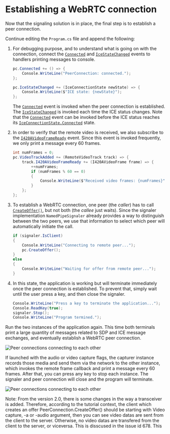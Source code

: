 # Establishing a WebRTC connection

Now that the signaling solution is in place, the final step is to establish a peer connection.

Continue editing the `Program.cs` file and append the following:

1. For debugging purpose, and to understand what is going on with the connection, connect the [`Connected`](xref:Microsoft.MixedReality.WebRTC.PeerConnection.Connected) and [`IceStateChanged`](xref:Microsoft.MixedReality.WebRTC.PeerConnection.IceStateChanged) events to handlers printing messages to console.

   ```cs
   pc.Connected += () => {
       Console.WriteLine("PeerConnection: connected.");
   };

   pc.IceStateChanged += (IceConnectionState newState) => {
       Console.WriteLine($"ICE state: {newState}");
   };
   ```

   The [`Connected`](xref:Microsoft.MixedReality.WebRTC.PeerConnection.Connected) event is invoked when the peer connection is established. The [`IceStateChanged`](xref:Microsoft.MixedReality.WebRTC.PeerConnection.IceStateChanged) is invoked each time the ICE status changes. Note that the [`Connected`](xref:Microsoft.MixedReality.WebRTC.PeerConnection.Connected) event can be invoked before the ICE status reaches its [`IceConnectionState.Connected`](xref:Microsoft.MixedReality.WebRTC.IceConnectionState) state.

2. In order to verify that the remote video is received, we also subscribe to the [`I420AVideoFrameReady`](xref:Microsoft.MixedReality.WebRTC.RemoteVideoTrack.I420AVideoFrameReady) event. Since this event is invoked frequently, we only print a message every 60 frames.

   ```cs
   int numFrames = 0;
   pc.VideoTrackAdded += (RemoteVideoTrack track) => {
       track.I420AVideoFrameReady += (I420AVideoFrame frame) => {
           ++numFrames;
           if (numFrames % 60 == 0)
           {
               Console.WriteLine($"Received video frames: {numFrames}");
           }
       };
   };
   ```

3. To establish a WebRTC connection, one peer (the _caller_) has to call [`CreateOffer()`](xref:Microsoft.MixedReality.WebRTC.PeerConnection.CreateOffer), but not both (the _callee_ just waits). Since the signaler implementation `NamedPipeSignaler` already provides a way to distinguish between the two peers, we use that information to select which peer will automatically initiate the call.

   ```cs
   if (signaler.IsClient)
   {
       Console.WriteLine("Connecting to remote peer...");
       pc.CreateOffer();
   }
   else
   {
       Console.WriteLine("Waiting for offer from remote peer...");
   }
   ```

4. In this state, the application is working but will terminate immediately once the peer connection is established. To prevent that, simply wait until the user press a key, and then close the signaler.

   ```cs
   Console.WriteLine("Press a key to terminate the application...");
   Console.ReadKey(true);
   signaler.Stop();
   Console.WriteLine("Program termined.");
   ```

Run the two instances of the application again. This time both terminals print a large quantity of messages related to SDP and ICE message exchanges, and eventually establish a WebRTC peer connection.

![Peer connections connecting to each other](cs6.png)

If launched with the audio or video capture flags, the capturer instance records those media and send them via the network to the other instance, which invokes the remote frame callback and print a message every 60 frames. After that, you can press any key to stop each instance. The signaler and peer connection will close and the program will terminate.

![Peer connections connecting to each other](cs7.png)

Note: From the version 2.0, there is some changes in the way a transceiver is added. Therefore, according to the tutorial context, the client which creates an offer PeerConnection.CreateOffer() should be starting with Video capture, -a or -audio argument, then you can see video datas are sent from the client to the server. Otherwise, no video datas are transfered from the client to the server, or viceversa. This is disscused in the issue id 678.
This 

